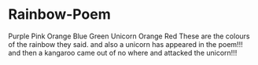 # Rainbow-Poem
Purple
Pink
Orange
Blue
Green
Unicorn
Orange
Red
These are the colours of the rainbow they said.
and also a unicorn has appeared in the poem!!!
and then a kangaroo came out of no where and attacked the unicorn!!!
